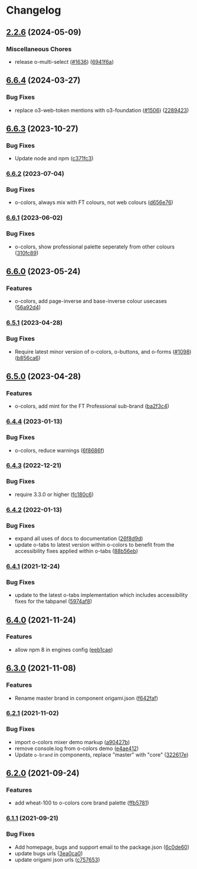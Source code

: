 # Changelog

## [2.2.6](https://github.com/Financial-Times/origami/compare/o-colors-v6.6.4...o-colors-v2.2.6) (2024-05-09)


### Miscellaneous Chores

* release o-multi-select ([#1636](https://github.com/Financial-Times/origami/issues/1636)) ([6941f6a](https://github.com/Financial-Times/origami/commit/6941f6a832d6e35f099a679659c3acbc49e54999))

## [6.6.4](https://github.com/Financial-Times/origami/compare/o-colors-v6.6.3...o-colors-v6.6.4) (2024-03-27)


### Bug Fixes

* replace o3-web-token mentions with o3-foundation ([#1506](https://github.com/Financial-Times/origami/issues/1506)) ([2289423](https://github.com/Financial-Times/origami/commit/2289423450a6ab7b281435af90e7b492273a20cf))

## [6.6.3](https://github.com/Financial-Times/origami/compare/o-colors-v6.6.2...o-colors-v6.6.3) (2023-10-27)


### Bug Fixes

* Update node and npm ([c371fc3](https://github.com/Financial-Times/origami/commit/c371fc3f7f2d66266dbca95862ecef3ddeb1f339))

### [6.6.2](https://www.github.com/Financial-Times/origami/compare/o-colors-v6.6.1...o-colors-v6.6.2) (2023-07-04)


### Bug Fixes

* o-colors, always mix with FT colours, not web colours ([d656e76](https://www.github.com/Financial-Times/origami/commit/d656e763d8803ca81ea56d72b17bf695d5376ba4))

### [6.6.1](https://www.github.com/Financial-Times/origami/compare/o-colors-v6.6.0...o-colors-v6.6.1) (2023-06-02)


### Bug Fixes

* o-colors, show professional palette seperately from other colours ([310fc89](https://www.github.com/Financial-Times/origami/commit/310fc89005a4e83185eb35c6bea096abff335630))

## [6.6.0](https://www.github.com/Financial-Times/origami/compare/o-colors-v6.5.1...o-colors-v6.6.0) (2023-05-24)


### Features

* o-colors, add page-inverse and base-inverse colour usecases ([56a92d4](https://www.github.com/Financial-Times/origami/commit/56a92d4ef9080a146ee592d6a99fddb778de00bf))

### [6.5.1](https://www.github.com/Financial-Times/origami/compare/o-colors-v6.5.0...o-colors-v6.5.1) (2023-04-28)


### Bug Fixes

* Require latest minor version of o-colors, o-buttons, and o-forms ([#1098](https://www.github.com/Financial-Times/origami/issues/1098)) ([b856ca6](https://www.github.com/Financial-Times/origami/commit/b856ca66c9ec555f3c70833ffa35cb05cd19841f))

## [6.5.0](https://www.github.com/Financial-Times/origami/compare/o-colors-v6.4.4...o-colors-v6.5.0) (2023-04-28)


### Features

* o-colors, add mint for the FT Professional sub-brand ([ba2f3c4](https://www.github.com/Financial-Times/origami/commit/ba2f3c4fa7952d7545e24d560dd3a8b3d6d90306))

### [6.4.4](https://www.github.com/Financial-Times/origami/compare/o-colors-v6.4.3...o-colors-v6.4.4) (2023-01-13)


### Bug Fixes

* o-colors, reduce warnings ([6f8686f](https://www.github.com/Financial-Times/origami/commit/6f8686f8a415b868fe5ef702e4f3f5330d803034))

### [6.4.3](https://www.github.com/Financial-Times/origami/compare/o-colors-v6.4.2...o-colors-v6.4.3) (2022-12-21)


### Bug Fixes

* require 3.3.0 or higher ([fc180c6](https://www.github.com/Financial-Times/origami/commit/fc180c619755daa1b7bfe65509f354cf0de113bf))

### [6.4.2](https://www.github.com/Financial-Times/origami/compare/o-colors-v6.4.1...o-colors-v6.4.2) (2022-01-13)


### Bug Fixes

* expand all uses of docs to documentation ([26f8d9d](https://www.github.com/Financial-Times/origami/commit/26f8d9d8cbbe3e78902d8c3951b37e08150a77bd))
* update o-tabs to latest version within o-colors to benefit from the accessibility fixes applied within o-tabs ([88b56eb](https://www.github.com/Financial-Times/origami/commit/88b56eb5a8b7273f0a2001dc3ee420daa157d2f4))

### [6.4.1](https://www.github.com/Financial-Times/origami/compare/o-colors-v6.4.0...o-colors-v6.4.1) (2021-12-24)


### Bug Fixes

* update to the latest o-tabs implementation which includes accessibility fixes for the tabpanel ([5974af8](https://www.github.com/Financial-Times/origami/commit/5974af8001a8af42a2cff62272448f59856a7503))

## [6.4.0](https://www.github.com/Financial-Times/origami/compare/o-colors-v6.3.0...o-colors-v6.4.0) (2021-11-24)


### Features

* allow npm 8 in engines config ([eeb1cae](https://www.github.com/Financial-Times/origami/commit/eeb1cae6e7f0379e647f2b41240b1f294997d528))

## [6.3.0](https://www.github.com/Financial-Times/origami/compare/o-colors-v6.2.1...o-colors-v6.3.0) (2021-11-08)


### Features

* Rename master brand in component origami.json ([f642faf](https://www.github.com/Financial-Times/origami/commit/f642faf0574d84ea8185b56e6090c8015def27e6))

### [6.2.1](https://www.github.com/Financial-Times/origami/compare/o-colors-v6.2.0...o-colors-v6.2.1) (2021-11-02)


### Bug Fixes

* import o-colors mixer demo markup ([a90427b](https://www.github.com/Financial-Times/origami/commit/a90427b3c709964b0043b1b0e10a22fd79b659a6))
* remove console.log from o-colors demo ([e4ae412](https://www.github.com/Financial-Times/origami/commit/e4ae4124e438564d8f24f9d76a3116827c4fb839))
* Update `o-brand` in components, replace "master" with "core" ([322617e](https://www.github.com/Financial-Times/origami/commit/322617ea80f30a6825d9c36872e05574b871ea82))

## [6.2.0](https://www.github.com/Financial-Times/origami/compare/o-colors-v6.1.1...o-colors-v6.2.0) (2021-09-24)


### Features

* add wheat-100 to o-colors core brand palette ([ffb5781](https://www.github.com/Financial-Times/origami/commit/ffb57819342a4c9ec9daec4004a09689d5227454))

### [6.1.1](https://www.github.com/Financial-Times/origami/compare/o-colors-v6.1.0...o-colors-v6.1.1) (2021-09-21)


### Bug Fixes

* Add homepage, bugs and support email to the package.json ([6c0de60](https://www.github.com/Financial-Times/origami/commit/6c0de60ebd6e64c4dd16d000fcc6b79412ce30f4))
* update bugs urls ([3ea0ca0](https://www.github.com/Financial-Times/origami/commit/3ea0ca03bcb6e55142a77387ad0fff5ddf056d44))
* update origami json urls ([c757653](https://www.github.com/Financial-Times/origami/commit/c7576532b5a14f0462d5346dfb63238be025602e))
